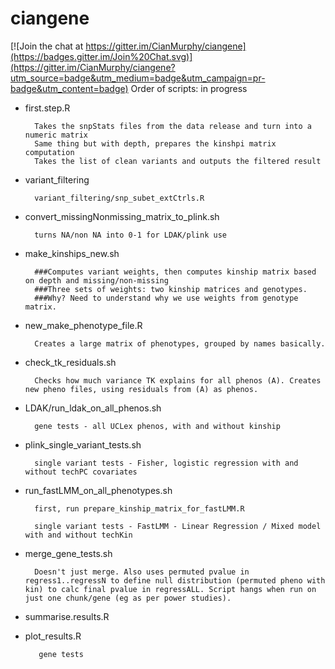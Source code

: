 ciangene
========

[![Join the chat at https://gitter.im/CianMurphy/ciangene](https://badges.gitter.im/Join%20Chat.svg)](https://gitter.im/CianMurphy/ciangene?utm_source=badge&utm_medium=badge&utm_campaign=pr-badge&utm_content=badge)
Order of scripts: in progress


* first.step.R

		Takes the snpStats files from the data release and turn into a numeric matrix
		Same thing but with depth, prepares the kinshpi matrix computation
		Takes the list of clean variants and outputs the filtered result

* variant_filtering
		
		variant_filtering/snp_subet_extCtrls.R

* convert_missingNonmissing_matrix_to_plink.sh

		turns NA/non NA into 0-1 for LDAK/plink use

* make_kinships_new.sh

		###Computes variant weights, then computes kinship matrix based on depth and missing/non-missing
		###Three sets of weights: two kinship matrices and genotypes.
		###Why? Need to understand why we use weights from genotype matrix.

* new_make_phenotype_file.R

		Creates a large matrix of phenotypes, grouped by names basically.

* check_tk_residuals.sh
		
		Checks how much variance TK explains for all phenos (A). Creates new pheno files, using residuals from (A) as phenos. 

* LDAK/run_ldak_on_all_phenos.sh

		gene tests - all UCLex phenos, with and without kinship

* plink_single_variant_tests.sh

		single variant tests - Fisher, logistic regression with and without techPC covariates 

* run_fastLMM_on_all_phenotypes.sh 
	
		first, run prepare_kinship_matrix_for_fastLMM.R

		single variant tests - FastLMM - Linear Regression / Mixed model with and without techKin


* merge_gene_tests.sh
	
		Doesn't just merge. Also uses permuted pvalue in regress1..regressN to define null distribution (permuted pheno with kin) to calc final pvalue in regressALL. Script hangs when run on just one chunk/gene (eg as per power studies). 

* summarise.results.R


* plot_results.R

		 gene tests
